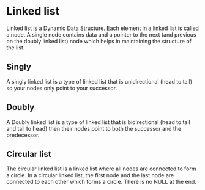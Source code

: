 # Linked list

Linked list is a Dynamic Data Structure. Each element in a linked list is called a node. A single node contains data and a pointer to the next (and previous on the doubly linked list) node which helps in maintaining the structure of the list.

## Singly

A singly linked list is a type of linked list that is unidirectional (head to tail) so your nodes only point to your successor.

## Doubly

A Doubly linked list is a type of linked list that is bidirectional (head to tail and tail to head) then their nodes point to both the successor and the predecessor.

## Circular list

The circular linked list is a linked list where all nodes are connected to form a circle. In a circular linked list, the first node and the last node are connected to each other which forms a circle. There is no NULL at the end.